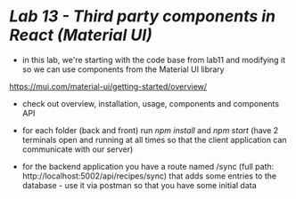 # _Lab 13 - Third party components in React (Material UI)_

- in this lab, we're starting with the code base from lab11 and modifying it so we can use components from the Material UI library 

https://mui.com/material-ui/getting-started/overview/

- check out overview, installation, usage, components and components API

- for each folder (back and front) run _npm install_ and _npm start_ (have 2 terminals open and running at all times so that the client application can communicate with our server)
- for the backend application you have a route named /sync (full path: http://localhost:5002/api/recipes/sync) that adds some entries to the database - use it via postman so that you have some initial data
